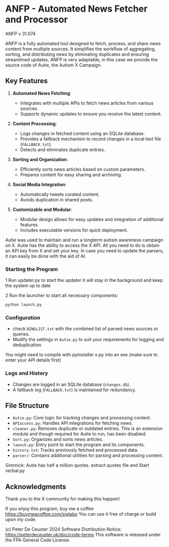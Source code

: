# ANFP - Automated News Fetcher and Processor
ANFP 
v 31.074

 

ANFP is a fully automated tool designed to fetch, process, and share news content from multiple sources. It simplifies the workflow of aggregating, sorting, and distributing news by eliminating duplicates and ensuring streamlined updates.
ANFP is very adaptable, in this case we provide the source code of Autie, the Autism X Campaign. 

## Key Features

1. **Automated News Fetching**:
   - Integrates with multiple APIs to fetch news articles from various sources.
   - Supports dynamic updates to ensure you receive the latest content.

2. **Content Processing**:
   - Logs changes in fetched content using an SQLite database.
   - Provides a fallback mechanism to record changes in a local text file (`FALLBACK.txt`).
   - Detects and eliminates duplicate entries.

3. **Sorting and Organization**:
   - Efficiently sorts news articles based on custom parameters.
   - Prepares content for easy sharing and archiving.

4. **Social Media Integration**:
   - Automatically tweets curated content.
   - Avoids duplication in shared posts.

5. **Customizable and Modular**:
   - Modular design allows for easy updates and integration of additional features.
   - Includes executable versions for quick deployment.

Autie was used to maintain and run a longterm autism awareness campaign on X. 
Autie has the ability to access the X API. All you need to do is obtain an API key from X and set your key.
In case you need to update the parsers, it can easily be done with the aid of AI.
 

### Starting the Program
1 Run updater.py to start the updater it will stay in the background and keep the system up to date

2 Run the launcher to start all necessary components:
```bash
python launch.py
```
 
### Configuration
- check `BINGLIST.txt` with the combined list of parsed news sources or queries.
- Modify the settings in `Autie.py` to suit your requirements for logging and deduplication.

You might need to compile with pyinstaller x.py into an exe (make sure to enter your API details first)

### Logs and History
- Changes are logged in an SQLite database (`changes.db`).
- A fallback log (`FALLBACK.txt`) is maintained for redundancy.

## File Structure

- `Autie.py`: Core logic for tracking changes and processing content.
- `APIaccess.py`: Handles API integrations for fetching news.
- `cleaner.py`: Removes duplicate or outdated entries. This is an extension module and though required for Autie to run, has been disabled.
- `Sort.py`: Organizes and sorts news articles.
- `launch.py`: Entry point to start the program and its components.
- `history.txt`: Tracks previously fetched and processed data.
- `parser/`: Contains additional utilities for parsing and processing content.

Gimmick: Autie has half a million quotes. extract quotes file and Start verbal.py

## Acknowledgments

Thank you to the X community for making this happen!



If you enjoy this program, buy me a coffee https://buymeacoffee.com/siglabo
You can use it free of charge or build upon my code. 
 
(c) Peter De Ceuster 2024
Software Distribution Notice: https://peterdeceuster.uk/doc/code-terms 
This software is released under the FPA General Code License.

